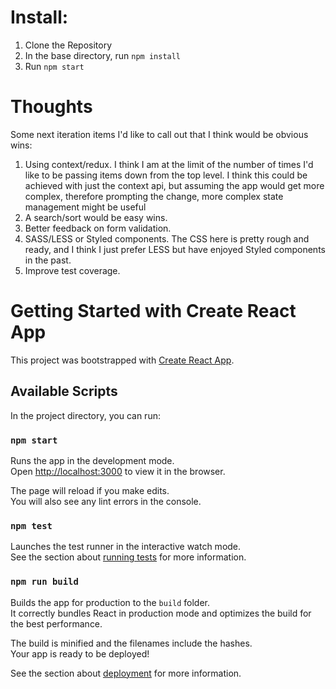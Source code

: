# Install:
1. Clone the Repository
2. In the base directory, run ```npm install```
3. Run ```npm start```

# Thoughts
Some next iteration items I'd like to call out that I think would be obvious wins:

1. Using context/redux.  I think I am at the limit of the number of times I'd like to be passing items down from the top level.  I think this could be achieved with just the context api, but assuming the app would get more complex, therefore prompting the change, more complex state management might be useful
2. A search/sort would be easy wins.
3. Better feedback on form validation.
4. SASS/LESS or Styled components.  The CSS here is pretty rough and ready, and I think I just prefer LESS but have enjoyed Styled components in the past.
5. Improve test coverage.
 

# Getting Started with Create React App

This project was bootstrapped with [Create React App](https://github.com/facebook/create-react-app).

## Available Scripts

In the project directory, you can run:

### `npm start`

Runs the app in the development mode.\
Open [http://localhost:3000](http://localhost:3000) to view it in the browser.

The page will reload if you make edits.\
You will also see any lint errors in the console.

### `npm test`

Launches the test runner in the interactive watch mode.\
See the section about [running tests](https://facebook.github.io/create-react-app/docs/running-tests) for more information.

### `npm run build`

Builds the app for production to the `build` folder.\
It correctly bundles React in production mode and optimizes the build for the best performance.

The build is minified and the filenames include the hashes.\
Your app is ready to be deployed!

See the section about [deployment](https://facebook.github.io/create-react-app/docs/deployment) for more information.

